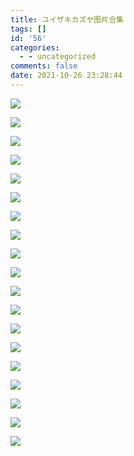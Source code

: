 ```yaml
---
title: ユイザキカズヤ图片合集
tags: []
id: '56'
categories:
  - - uncategorized
comments: false
date: 2021-10-26 23:28:44
---
```


![](https://i.shisho.top/img-original/img/2021/08/21/00/00/12/92134757_p0.jpg)

![](https://i.shisho.top/img-original/img/2021/08/05/00/00/09/91731304_p0.jpg)

![](https://i.shisho.top/img-original/img/2021/07/04/00/00/04/90991390_p0.jpg)

![](https://i.shisho.top/img-original/img/2021/06/02/00/01/02/90259893_p0.jpg)

![](https://i.shisho.top/img-original/img/2021/05/22/00/00/08/89998770_p0.jpg)

![](https://i.shisho.top/img-original/img/2021/05/07/00/00/01/89657028_p0.jpg)

![](https://i.shisho.top/img-original/img/2021/04/08/00/00/01/89004394_p0.jpg)

![](https://i.shisho.top/img-original/img/2021/01/31/00/00/04/87415921_p0.jpg)

![](https://i.shisho.top/img-original/img/2021/01/17/00/00/07/87097573_p0.jpg)

![](https://i.shisho.top/img-original/img/2020/11/11/00/00/05/85591217_p0.jpg)

![](https://i.shisho.top/img-original/img/2020/10/24/00/00/02/85195124_p0.jpg)

![](https://i.shisho.top/img-original/img/2020/10/18/00/31/09/85076846_p0.jpg)

![](https://i.shisho.top/img-original/img/2020/10/15/00/00/03/85016635_p0.jpg)

![](https://i.shisho.top/img-original/img/2020/10/09/00/17/31/84889227_p0.jpg)

![](https://i.shisho.top/img-original/img/2020/09/26/00/00/05/84609170_p0.jpg)

![](https://i.shisho.top/img-original/img/2020/03/17/00/00/15/80168630_p0.jpg)

![](https://i.shisho.top/img-original/img/2019/12/04/00/00/02/78127034_p0.jpg)

![](https://i.shisho.top/img-original/img/2019/11/26/00/00/03/77995860_p0.jpg)

![](https://i.shisho.top/img-original/img/2019/08/30/14/36/44/76531124_p0.jpg)